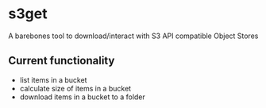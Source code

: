 # s3get

A barebones tool to download/interact with S3 API compatible Object Stores

## Current functionality

- list items in a bucket
- calculate size of items in a bucket
- download items in a bucket to a folder
